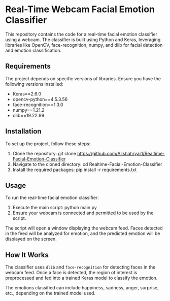 # Real-Time Webcam Facial Emotion Classifier

This repository contains the code for a real-time facial emotion classifier using a webcam. The classifier is built using Python and Keras, leveraging libraries like OpenCV, face-recognition, numpy, and dlib for facial detection and emotion classification.

## Requirements

The project depends on specific versions of libraries. Ensure you have the following versions installed:

- Keras==2.6.0
- opencv-python==4.5.3.56
- face-recognition==1.3.0
- numpy==1.21.2
- dlib==19.22.99

## Installation

To set up the project, follow these steps:

1. Clone the repository: git clone https://github.com/Alishahryar1/Realtime-Facial-Emotion-Classifier
2. Navigate to the cloned directory: cd Realtime-Facial-Emotion-Classifier
3. Install the required packages: pip install -r requirements.txt 

## Usage

To run the real-time facial emotion classifier:

1. Execute the main script: python main.py
2. Ensure your webcam is connected and permitted to be used by the script.

The script will open a window displaying the webcam feed. Faces detected in the feed will be analyzed for emotion, and the predicted emotion will be displayed on the screen.

## How It Works

The classifier uses `dlib` and `face-recognition` for detecting faces in the webcam feed. Once a face is detected, the region of interest is preprocessed and fed into a trained Keras model to classify the emotion.

The emotions classified can include happiness, sadness, anger, surprise, etc., depending on the trained model used.
